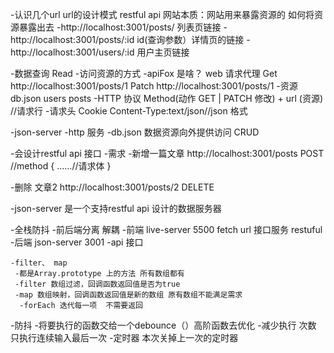 -认识几个url
 url的设计模式 restful api 
 网站本质：网站用来暴露资源的 如何将资源暴露出去
 -http://localhost:3001/posts/ 列表页链接
 -http://localhost:3001/posts/:id  id(查询参数）详情页的链接
 -http://localhost:3001/users/:id  用户主页链接


 -数据查询 Read
 -访问资源的方式
  -apiFox 是啥？ web 请求代理
  Get http://localhost:3001/posts/1
  Patch http://localhost:3001/posts/1
  -资源 db.json users posts
  -HTTP 协议
   Method(动作 GET | PATCH 修改) + url (资源) //请求行
   -请求头 Cookie Content-Type:text/json//json 格式

   -json-server
   -http 服务
   -db.json 数据资源向外提供访问 CRUD

-会设计restful api 接口
 -需求
  -新增一篇文章
  http://localhost:3001/posts POST //method
  {
    ......//请求体
  }

  -删除 文章2
  http://localhost:3001/posts/2 DELETE


  -json-server 是一个支持restful api 设计的数据服务器
  
  -全栈防抖
   -前后端分离 解耦
    -前端 live-server 5500
     fetch url 接口服务 restuful 
    -后端 json-server 3001
    -api 接口 

    -filter、 map
     -都是Array.prototype 上的方法 所有数组都有
     -filter 数组过滤，回调函数返回值是否为true 
     -map 数组映射，回调函数返回值是新的数组 原有数组不能满足需求
      -forEach 迭代每一项  不需要返回

-防抖 
  -将要执行的函数交给一个debounce（）高阶函数去优化
  -减少执行 次数 只执行连续输入最后一次
  -定时器 本次关掉上一次的定时器

